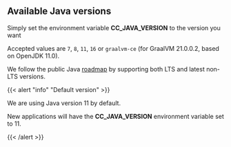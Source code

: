 ## Available Java versions

Simply set the environment variable **CC_JAVA_VERSION** to the version you want

Accepted values are `7`, `8`, `11`, `16` or `graalvm-ce` (for GraalVM 21.0.0.2, based on OpenJDK 11.0).

We follow the public Java [roadmap](https://www.oracle.com/java/technologies/java-se-support-roadmap.html) by supporting both LTS and latest non-LTS versions.

{{< alert "info" "Default version" >}}
    <p>We are using Java version 11 by default.</p>
    <p>New applications will have the **CC_JAVA_VERSION** environment variable set to 11.</p>
{{< /alert >}}
